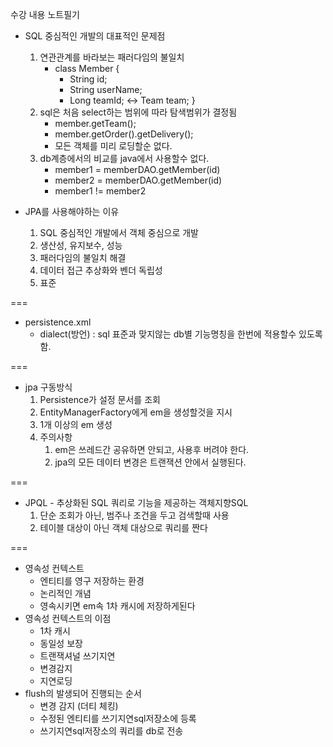 수강 내용 노트필기

* SQL 중심적인 개발의 대표적인 문제점
  1. 연관관계를 바라보는 패러다임의 불일치
     * class Member { 
       * String id;
       * String userName;
       * Long teamId; <-> Team team;
       } 
  2. sql은 처음 select하는 범위에 따라 탐색범위가 결정됨
     * member.getTeam();
     * member.getOrder().getDelivery();
     * 모든 객체를 미리 로딩할순 없다.
  3. db계층에서의 비교를 java에서 사용할수 없다.
     * member1 = memberDAO.getMember(id)
     * member2 = memberDAO.getMember(id)
     * member1 != member2

* JPA를 사용해야하는 이유
  1. SQL 중심적인 개발에서 객체 중심으로 개발
  2. 생산성, 유지보수, 성능
  3. 패러다임의 불일치 해결
  4. 데이터 접근 추상화와 벤더 독립성
  5. 표준

===

* persistence.xml 
  * dialect(방언) : sql 표준과 맞지않는 db별 기능명칭을 한번에 적용할수 있도록 함.


===

* jpa 구동방식
  1. Persistence가 설정 문서를 조회
  2. EntityManagerFactory에게 em을 생성할것을 지시
  3. 1개 이상의 em 생성
  4. 주의사항
     1. em은 쓰레드간 공유하면 안되고, 사용후 버려야 한다.
     2. jpa의 모든 데이터 변경은 트랜잭션 안에서 실행된다.

===

* JPQL - 추상화된 SQL 쿼리로 기능을 제공하는 객체지향SQL
  1. 단순 조회가 아닌, 범주나 조건을 두고 검색할때 사용
  2. 테이블 대상이 아닌 객체 대상으로 쿼리를 짠다

===

* 영속성 컨텍스트
  * 엔티티를 영구 저장하는 환경
  * 논리적인 개념 
  * 영속시키면 em속 1차 캐시에 저장하게된다
* 영속성 컨텍스트의 이점
  * 1차 캐시
  * 동일성 보장
  * 트랜잭셔널 쓰기지연
  * 변경감지
  * 지연로딩
* flush의 발생되어 진행되는 순서
  * 변경 감지 (더티 체킹)
  * 수정된 엔티티를 쓰기지연sql저장소에 등록
  * 쓰기지연sql저장소의 쿼리를 db로 전송